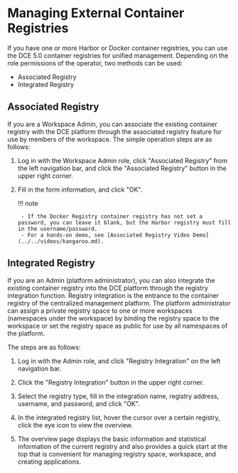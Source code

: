 # Managing External Container Registries

If you have one or more Harbor or Docker container registries, you can use the DCE 5.0 container registries for unified management. Depending on the role permissions of the operator, two methods can be used:

- Associated Registry
- Integrated Registry

## Associated Registry

If you are a Workspace Admin, you can associate the existing container registry with the DCE platform through the associated registry feature for use by members of the workspace. The simple operation steps are as follows:

1. Log in with the Workspace Admin role, click "Associated Registry" from the left navigation bar, and click the "Associated Registry" button in the upper right corner.

2. Fill in the form information, and click "OK".

    !!! note

        - If the Docker Registry container registry has not set a password, you can leave it blank, but the Harbor registry must fill in the username/password.
        - For a hands-on demo, see [Associated Registry Video Demo](../../videos/kangaroo.md).

## Integrated Registry

If you are an Admin (platform administrator), you can also integrate the existing container registry into the DCE platform through the registry integration function. Registry integration is the entrance to the container registry of the centralized management platform. The platform administrator can assign a private registry space to one or more workspaces (namespaces under the workspace) by binding the registry space to the workspace or set the registry space as public for use by all namespaces of the platform.

The steps are as follows:

1. Log in with the Admin role, and click "Registry Integration" on the left navigation bar.

    

2. Click the "Registry Integration" button in the upper right corner.

    

3. Select the registry type, fill in the integration name, registry address, username, and password, and click "OK".

    

4. In the integrated registry list, hover the cursor over a certain registry, click the eye icon to view the overview.

    

5. The overview page displays the basic information and statistical information of the current registry and also provides a quick start at the top that is convenient for managing registry space, workspace, and creating applications.
